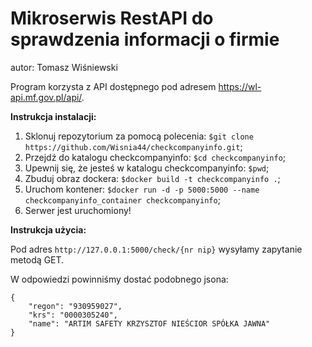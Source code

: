 # Mikroserwis RestAPI do sprawdzenia informacji o firmie

autor: Tomasz Wiśniewski

Program korzysta z API dostępnego pod adresem https://wl-api.mf.gov.pl/api/.

**Instrukcja instalacji:**

1. Sklonuj repozytorium za pomocą polecenia: `$git clone https://github.com/Wisnia44/checkcompanyinfo.git`;
2. Przejdź do katalogu checkcompanyinfo: `$cd checkcompanyinfo`;
3. Upewnij się, że jesteś w katalogu checkcompanyinfo: `$pwd`;
4. Zbuduj obraz dockera: `$docker build -t checkcompanyinfo .`;
5. Uruchom kontener: `$docker run -d -p 5000:5000 --name checkcompanyinfo_container checkcompanyinfo`;
6. Serwer jest uruchomiony!


**Instrukcja użycia:**

Pod adres `http://127.0.0.1:5000/check/{nr nip}` wysyłamy zapytanie metodą GET.

W odpowiedzi powinniśmy dostać podobnego jsona:

```
{
    "regon": "930959027",
    "krs": "0000305240",
    "name": "ARTIM SAFETY KRZYSZTOF NIEŚCIOR SPÓŁKA JAWNA"
}
```
